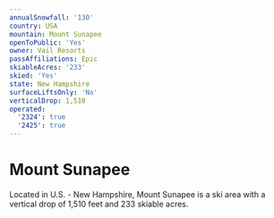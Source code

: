 ```yaml
---
annualSnowfall: '130'
country: USA
mountain: Mount Sunapee
openToPublic: 'Yes'
owner: Vail Resorts
passAffiliations: Epic
skiableAcres: '233'
skied: 'Yes'
state: New Hampshire
surfaceLiftsOnly: 'No'
verticalDrop: 1,510
operated:
  '2324': true
  '2425': true
---
```



# Mount Sunapee

Located in U.S. - New Hampshire, Mount Sunapee is a ski area with a vertical drop of 1,510 feet and 233 skiable acres.
